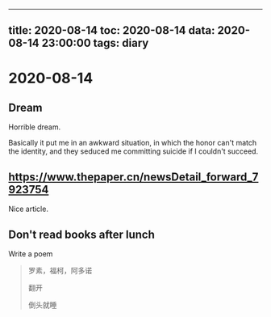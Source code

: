 
---
title: 2020-08-14
toc: 2020-08-14
data: 2020-08-14 23:00:00
tags: diary
---


# 2020-08-14

## Dream 

Horrible dream.

Basically it put me in an awkward situation, in which the honor can't match the identity, and they seduced me committing suicide if I couldn't succeed.

## https://www.thepaper.cn/newsDetail_forward_7923754

Nice article.

## Don't read books after lunch

Write a poem

> 罗素，福柯，阿多诺
>
> 翻开
>
> 倒头就睡





